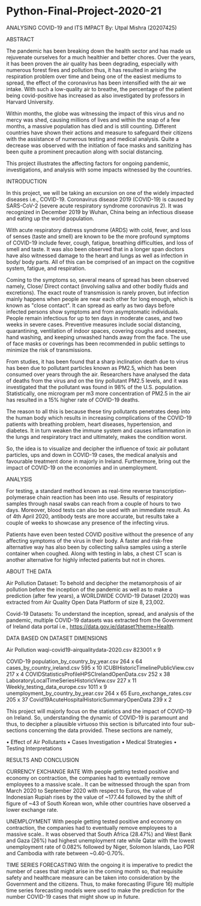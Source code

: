 # Python-Final-Project-2020-21

ANALYSING COVID-19 and ITS IMPACT 
By: Utpal Mishra (20207425) 


ABSTRACT

The pandemic has been breaking down the health sector and has made us rejuvenate ourselves for a much healthier and better chores. Over the years, it has been proven the air quality has been degrading, especially with numerous forest fires and pollution thus, it has resulted in arising the respiration problem over time and being one of the easiest mediums to spread, the effect of the coronavirus has been intensified with the air we intake. With such a low-quality air to breathe, the percentage of the patient being covid-positive has increased as also investigated by professors in Harvard University.

Within months, the globe was witnessing the impact of this virus and no mercy was shed, causing millions of lives and within the snap of a few months, a massive population has died and is still counting. Different countries have shown their actions and measure to safeguard their citizens with the assistance of numerous testing and medical analysis. Quite a decrease was observed with the initiation of face masks and sanitizing has been quite a prominent precaution along with social distancing. 

This project illustrates the affecting factors for ongoing pandemic, investigations, and analysis with some impacts witnessed by the countries.   

INTRODUCTION

In this project, we will be taking an excursion on one of the widely impacted diseases i.e., COVID-19. Coronavirus disease 2019 (COVID-19) is caused by SARS-CoV-2 (severe acute respiratory syndrome coronavirus 2). It was recognized in December 2019 by Wuhan, China being an infectious disease and eating up the world population.

With acute respiratory distress syndrome (ARDS) with cold, fever, and loss of senses (taste and smell) are known to be the more profound symptoms of COVID-19 include fever, cough, fatigue, breathing difficulties, and loss of smell and taste. It was also been observed that in a longer span doctors have also witnessed damage to the heart and lungs as well as infection in body/ body parts. All of this can be comprised of an impact on the cognitive system, fatigue, and respiration.
 
Coming to the symptoms so, several means of spread has been observed namely, Close/ Direct contact (involving saliva and other bodily fluids and excretions). The exact route of transmission is rarely proven, but infection mainly happens when people are near each other for long enough, which is known as "close contact". It can spread as early as two days before infected persons show symptoms and from asymptomatic individuals. People remain infectious for up to ten days in moderate cases, and two weeks in severe cases. Preventive measures include social distancing, quarantining, ventilation of indoor spaces, covering coughs and sneezes, hand washing, and keeping unwashed hands away from the face. The use of face masks or coverings has been recommended in public settings to minimize the risk of transmissions.
 
From studies, it has been found that a sharp inclination death due to virus has been due to pollutant particles known as PM2.5, which has been consumed over years through the air. Researchers have analysed the data of deaths from the virus and on the tiny pollutant PM2.5 levels, and it was investigated that the pollutant was found in 98% of the U.S. population. Statistically, one microgram per m3 more concentration of PM2.5 in the air has resulted in a 15% higher rate of COVID-19 deaths.

The reason to all this is because these tiny pollutants penetrates deep into the human body which results in increasing complications of the COVID-19 patients with breathing problem, heart diseases, hypertension, and diabetes. It in turn weaken the immune system and causes inflammation in the lungs and respiratory tract and ultimately, makes the condition worst. 

So, the idea is to visualize and decipher the influence of toxic air pollutant particles, ups and down in COVID-19 cases, the medical analysis and favourable treatment done in majorly in Ireland. Furthermore, bring out the impact of COVID-19 on the economies and in unemployment.  

ANALYSIS

For testing, a standard method known as real-time reverse transcription-polymerase chain reaction has been into use. Results of respiratory samples through nasal swabs can reach from a couple of hours to two days. Moreover, blood tests can also be used with an immediate result. As of 4th April 2020, antibody tests are more accurate, but results take a couple of weeks to showcase any presence of the infecting virus. 
 
Patients have even been tested COVID positive without the presence of any affecting symptoms of the virus in their body. A faster and risk-free alternative way has also been by collecting saliva samples using a sterile container when coughed. Along with testing in labs, a chest CT scan is another alternative for highly infected patients but not in chores.

ABOUT THE DATA

Air Pollution Dataset:
To behold and decipher the metamorphosis of air pollution before the inception of the pandemic as well as to make a prediction (after few years), a WORLDWIDE COVID-19 Dataset (2020) was extracted from Air Quality Open Data Platform of size 8, 23,002.

Covid-19 Datasets:
To understand the inception, spread, and analysis of the pandemic, multiple COVID-19 datasets was extracted from the Government of Ireland data portal i.e., https://data.gov.ie/dataset?theme=Health.

DATA BASED ON	                  DATASET	                           DIMENSIONS
		
Air Pollution	    waqi-covid19-airqualitydata-2020.csv	           823001 x 9
		
COVID-19	        population_by_country_by_year.csv	                264 x 64
                  cases_by_country_ireland.csv	                    595 x 10
                  ICUBIHistoricTimelinePublicView.csv	              217 x 4
                  COVIDStatisticsProfileHPSCIrelandOpenData.csv	    252 x 38
                  LaboratoryLocalTimeSeriesHistoricView.csv	        227 x 11
                  Weekly_testing_data_europe.csv	                  1011 x 9
                  unemployment_by_country_by_year.csv	              264 x 65
                  Euro_exchange_rates.csv	                          205 x 37
                  Covid19AcuteHospitalHistoricSummaryOpenData	      239 x 2
                  
                  
This project will majorly focus on the statistics and the impact of COVID-19 on Ireland. So, understanding the dynamic of COVID-19 is paramount and thus, to decipher a plausible virtuoso this section is bifurcated into four sub-sections concerning the data provided. These sections are namely, 

•	Effect of Air Pollutants
•	Cases Investigation
•	Medical Strategies 
•	Testing Interpretations

RESULTS AND CONCLUSION

CURRENCY EXCHANGE RATE
With people getting tested positive and economy on contraction, the companies had to eventually remove employees to a massive scale.. It can be witnessed through the span from March 2020 to September 2020 with respect to Euros, the value of Indonesian Rupiah rises by the value of ~177.44 followed by the shift of figure of ~43 of South Korean won, while other countries have observed a lower exchange rate.

UNEMPLOYMENT
With people getting tested positive and economy on contraction, the companies had to eventually remove employees to a massive scale.. It was observed that South Africa (28.47%) and West Bank and Gaza (26%) had highest unemployment rate while Qatar with the lowest unemployment rate of 0.082% followed by Niger, Solomon Islands, Lao PDR and Cambodia with rate between ~0.40-0.70%.

TIME SERIES FORECASTING 
With the ongoing it is imperative to predict the number of cases that might arise in the coming month so, that requisite safety and healthcare measure can be taken into consideration by the Government and the citizens. Thus, to make forecasting (Figure 16) multiple time series forecasting models were used to make the prediction for the number COVID-19 cases that might show up in future.
